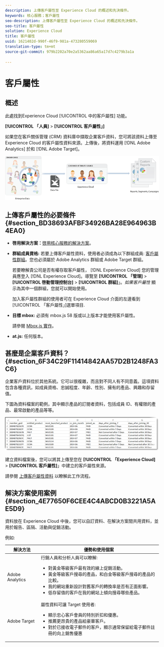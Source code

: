 ```yaml
---
description: 上傳客戶屬性至 Experience Cloud 的概述和先決條件。
keywords: 核心服務；客戶屬性
seo-description: 上傳客戶屬性至 Experience Cloud 的概述和先決條件。
seo-title: 客戶屬性
solution: Experience Cloud
title: 客戶屬性
uuid: 1621402d-990f-46f9-981a-473280559069
translation-type: tm+mt
source-git-commit: 979b2202a70e2a5362aa86a65a17d7c4279b3a1a

---
```



# 客戶屬性

## 概述

此處找到Experience Cloud [!UICONTROL 中的客戶屬性] 功能。

**[!UICONTROL 「人員]** &gt; **[!UICONTROL 客戶屬性」]**

如果您在客戶關係管理 (CRM) 資料庫中擷取企業客戶資料，您可將該資料上傳至 Experience Cloud 的客戶屬性資料來源。上傳後，將資料運用 [!DNL Adobe Analytics] 於和 [!DNL Adobe Target]。

![](assets/custom_reports.png)

## 上傳客戶屬性的必要條件 {#section_BD38693AFBF34926BA28E964963B4EA0}


* **啓用解決方案：**[啓用核心服務的解決方案](../core-services/core-services.md#concept_07ED1D5C64234E77976E6D572E78FB9C)。

* **群組成員資格:** 若要上傳客戶屬性資料，使用者必須成為以下群組成員:  [客戶屬性群組](../admin-getting-started/admin-getting-started.md#task_3295A85536BF48899A1AB40D207E77E9)。您也必須屬於 Adobe Analytics 群組或 Adobe Target 群組。

   若要瞭解貴公司是否有權存取客戶屬性， [!DNL Experience Cloud] 您的管理員應登入 [!DNL Experience Cloud]。導覽至 **[!UICONTROL 「管理]** &gt; **[!UICONTROL 啓動管理控制台]** &gt; **[!UICONTROL 群組]**」。*如果客戶屬性* 顯示為其中一個群組，您就可以開始使用。

   加入客戶屬性群組的使用者可在 Experience Cloud 介面的左邊看到[!UICONTROL 「客戶屬性」]選單項目.

* **目標 mbox:** 必須有 mbox.js 58 版或以上版本才能使用客戶屬性。


   請參閱 [Mbox.js 實作](https://marketing.adobe.com/resources/help/en_US/target/ov/t_mbox_download.html)。

* **at.js:** 任何版本。




## 甚麼是企業客戶資料？ {#section_6F34C29F11414842AA57D2B1248FA3C6}

企業客戶資料位於其他系統。它可以很複雜，而且對不同人有不同意義。這項資料包含各種資訊，如成員資格、忠誠程度、年齡、性別、擁有的產品、興趣和存留值。

下圖為資料檔案的範例，其中顯示產品的訂閱者資料，包括成員 ID、有權限的產品、最常啟動的產品等等。

![](assets/01_crs_usecase.png)

建立資料檔案後，您可以將其上傳至您在 **[!UICONTROL 「Experience Cloud]** &gt; **[!UICONTROL 客戶屬性]**」中建立的客戶屬性來源。

請參閱 [上傳客戶屬性資料](../attributes/t-crs-usecase.md#task_BCC327B2A0EF4A1BBB2934013AB92B78) 以瞭解此工作流程。

## 解決方案使用案例 {#section_4E77650F6CEE4C4ABCD0B3221A5AE5D9}

資料放在 Experience Cloud 中後，您可以自訂資料、在解決方案間共用資料，並用於報告、區隔、活動與促銷活動。

例如:

| 解決方法 | 優勢和使用個案 |
|--- |--- |
| Adobe Analytics | 行銷人員和分析人員可以瞭解:<ul><li>對黃金等級客戶最有效的線上促銷活動。</li><li>黃金等級客戶搜尋的產品，和白金等級客戶搜尋的產品的比較。</li><li>我的網站重新設計對舊客戶的轉換率是否有正面影響。</li><li>低存留值的客戶在我的網站上傾向搜尋哪些產品。</li></ul> |
| Adobe Target | 屬性資料可讓 Target 使用者:<ul><li>顯示忠心客戶會員的特別折扣和優惠。</li><li>推薦更昂貴的產品給豪華客戶。</li><li>對於已接收電子郵件的客戶，顯示通常保留給電子郵件註冊的向上銷售優惠</li></ul> |
